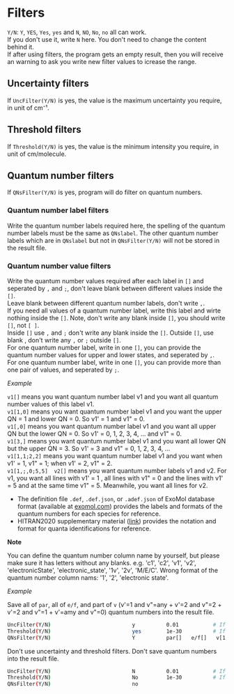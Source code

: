 # Filters

`Y/N`: `Y`, `YES`, `Yes`, `yes` and `N`, `NO`, `No`, `no` all can work. \
If you don't use it, write `N` here. You don't need to change the content behind it. \
If after using filters, the program gets an empty result, then you will receive an warning to ask you write new filter values to icrease the range.

## Uncertainty filters

If `UncFilter(Y/N)` is yes, the value is the maximum uncertainty you require, in unit of cm⁻¹. 

## Threshold filters

If `Threshold(Y/N)` is yes, the value is the minimum intensity you require, in unit of cm/molecule.

## Quantum number filters

If `QNsFilter(Y/N)` is yes, program will do filter on quantum numbers. 

### Quantum number label filters

Write the quantum number labels required here, the spelling of the quantum number labels must be the same as `QNslabel`. 
The other quantum number labels which are in `QNslabel` but not in `QNsFilter(Y/N)` will not be stored in the result file. 

### Quantum number value filters

Write the quantum number values required after each label in `[]` and seperated by `,` and `;`, don't leave blank between different values inside the `[]`. \
Leave blank between different quantum number labels, don't write `,`. \
If you need all values of a quantum number label, write this label and wirte nothing inside the `[]`. Note, don't write any blank inside `[]`, you should write `[]`, not `[ ]`. \
Inside `[]` use `,` and `;` don't write any blank inside the `[]`. Outside `[]`, use blank , don't write any `,` or `;` outside `[]`. \
For one quantum number label, write in one `[]`, you can provide the quantum number values for upper and lower states, and seperated by `,`. \
For one quantum number label, write in one `[]`, you can provide more than one pair of values, and seperated by `;`.

*Example*

`v1[]` means you want quantum number label v1 and you want all quantum number values of this label v1. \
`v1[1,0]` means you want quantum number label v1 and you want the upper QN = 1 and lower QN = 0. So v1' = 1 and v1" = 0. \
`v1[,0]` means you want quantum number label v1 and you want all upper QN but the lower QN = 0. So v1' = 0, 1, 2, 3, 4, ... and v1" = 0. \
`v1[3,]` means you want quantum number label v1 and you want all lower QN but the upper QN = 3. So v1' = 3 and v1" = 0, 1, 2, 3, 4, ... \
`v1[1,1;2,2]` means you want quantum number label v1 and you want when v1' = 1, v1" = 1; when v1' = 2, v1" = 2. \
`v1[1,;,0;5,5]  v2[]` means you want quantum number labels v1 and v2. For v1, you want all lines with v1' = 1 , all lines with v1" = 0 and the lines with v1' = 5 and at the same time v1" = 5. Meanwhile, you want all lines for v2.

* The definition file `.def`, `.def.json`, or `.adef.json` of ExoMol database format (available at [exomol.com](https://www.exomol.com/)) provides the labels and formats of the quantum numbers for each species for reference.
* HITRAN2020 supplementary material ([link](https://hitran.org/media/refs/HITRAN_QN_formats.pdf)) provides the notation and format for quanta identifications for reference.

**Note**

You can define the quantum number column name by yourself, but please make sure it has letters without any blanks.
e.g. 'c1', 'c2', 'v1', 'v2', 'electronicState', 'electronic_state', '1v', '2v', 'M/E/C'.
Wrong format of the quantum number column nams: '1', '2', 'electronic state'.

*Example*

Save all of `par`, all of `e/f`, and part of `v` (v'=1 and v"=any + v'=2 and v"=2 + v'=2 and v"=1 + v'=amy and v"=0) quantum numbers into the result file.

```bash
UncFilter(Y/N)                          y          0.01           # If Y, default value 0.01 cm-1
Threshold(Y/N)                          yes        1e-30          # If Y, default value 1e-30 cm/molecule
QNsFilter(Y/N)                          Y          par[]   e/f[]   v[1,;2,2;2,1;,0]  
```

Don't use uncertainty and threshold filters. Don't save quantum numbers into the result file.

```bash
UncFilter(Y/N)                          N          0.01           # If Y, default value 0.01 cm-1
Threshold(Y/N)                          No         1e-30          # If Y, default value 1e-30 cm/molecule
QNsFilter(Y/N)                          no
```

